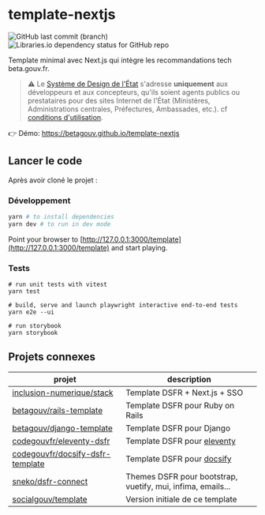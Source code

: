 # template-nextjs

![GitHub last commit (branch)](https://img.shields.io/github/last-commit/betagouv/template/main)
![Libraries.io dependency status for GitHub repo](https://img.shields.io/librariesio/github/betagouv/template)

Template minimal avec Next.js qui intègre les recommandations tech beta.gouv.fr.

> ⚠️ Le [Système de Design de l'État](https://www.systeme-de-design.gouv.fr/) s'adresse **uniquement** aux développeurs et aux concepteurs, qu'ils soient agents publics ou prestataires pour des sites Internet de l'État (Ministères, Administrations centrales, Préfectures, Ambassades, etc.). cf [conditions d'utilisation](https://www.systeme-de-design.gouv.fr/utilisation-et-organisation/perimetre-d-application).

👉 Démo: https://betagouv.github.io/template-nextjs

## Lancer le code

Après avoir cloné le projet :

### Développement

```bash
yarn # to install dependencies
yarn dev # to run in dev mode
```

Point your browser to [http://127.0.0.1:3000/template](http://127.0.0.1:3000/template) and start playing.

### Tests

```
# run unit tests with vitest
yarn test

# build, serve and launch playwright interactive end-to-end tests
yarn e2e --ui

# run storybook
yarn storybook
```

## Projets connexes

| projet                                                                                  | description                                                 |
| --------------------------------------------------------------------------------------- | ----------------------------------------------------------- |
| [inclusion-numerique/stack](https://github.com/inclusion-numerique/stack)               | Template DSFR + Next.js + SSO                               |
| [betagouv/rails-template](https://github.com/betagouv/rails-template)                   | Template DSFR pour Ruby on Rails                            |
| [betagouv/django-template](https://github.com/betagouv/django-template)                 | Template DSFR pour Django                                   |
| [codegouvfr/eleventy-dsfr](https://github.com/codegouvfr/eleventy-dsfr)                 | Template DSFR pour [eleventy](https://www.11ty.dev/)        |
| [codegouvfr/docsify-dsfr-template](https://github.com/codegouvfr/docsify-dsfr-template) | Template DSFR pour [docsify](https://docsify.js.org/#/)     |
| [sneko/dsfr-connect](https://github.com/sneko/dsfr-connect)                             | Themes DSFR pour bootstrap, vuetify, mui, infima, emails... |
| [socialgouv/template](https://github.com/socialgouv/template)                           | Version initiale de ce template                             |

```

```
